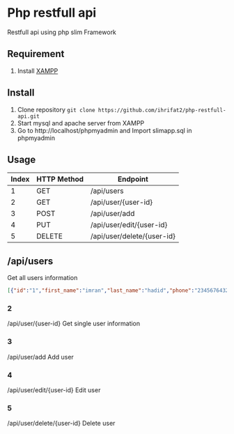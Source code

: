 # Php restfull api

Restfull api using php slim Framework

## Requirement

1. Install [XAMPP](https://www.apachefriends.org/index.html)

## Install 

1. Clone repository `git clone https://github.com/ihrifat2/php-restfull-api.git`
2. Start mysql and apache server from XAMPP
3. Go to http://localhost/phpmyadmin and Import slimapp.sql in phpmyadmin

## Usage

Index | HTTP Method | Endpoint
--------|--------|----------
1 | GET | /api/users
2 | GET | /api/user/{user-id}
3 | POST | /api/user/add
4 | PUT | /api/user/edit/{user-id}
5 | DELETE | /api/user/delete/{user-id}

## /api/users

Get all users information

```json
[{"id":"1","first_name":"imran","last_name":"hadid","phone":"23456764321","email":"imran@hadid.com","address":"dhanmondi","city":"dhaka","state":"bd"}]
```

### 2

/api/user/{user-id}
Get single user information

### 3

/api/user/add
Add user

### 4

/api/user/edit/{user-id}
Edit user

### 5

/api/user/delete/{user-id}
Delete user